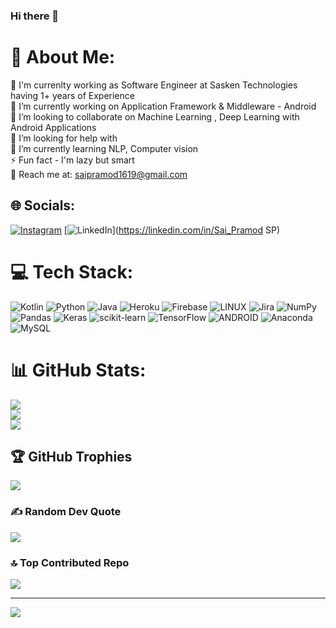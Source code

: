 ### Hi there 👋


# 💫 About Me:
🔭 I'm currenlty working as Software Engineer at Sasken Technologies having 1+ years of Experience<br>🔭 I’m currently working on Application Framework & Middleware - Android<br>👯 I’m looking to collaborate on Machine Learning , Deep Learning with Android Applications<br>🤝 I’m looking for help with<br>🌱 I’m currently learning NLP, Computer vision<br>⚡ Fun fact - I'm lazy but smart<br>🤝 Reach me at: saipramod1619@gmail.com


## 🌐 Socials:
[![Instagram](https://img.shields.io/badge/Instagram-%23E4405F.svg?logo=Instagram&logoColor=white)](https://instagram.com/sai_pramod_1916) [![LinkedIn](https://img.shields.io/badge/LinkedIn-%230077B5.svg?logo=linkedin&logoColor=white)](https://linkedin.com/in/Sai_Pramod SP) 

# 💻 Tech Stack:
![Kotlin](https://img.shields.io/badge/kotlin-%230095D5.svg?style=for-the-badge&logo=kotlin&logoColor=white) ![Python](https://img.shields.io/badge/python-3670A0?style=for-the-badge&logo=python&logoColor=ffdd54) ![Java](https://img.shields.io/badge/java-%23ED8B00.svg?style=for-the-badge&logo=java&logoColor=white) ![Heroku](https://img.shields.io/badge/heroku-%23430098.svg?style=for-the-badge&logo=heroku&logoColor=white) ![Firebase](https://img.shields.io/badge/firebase-%23039BE5.svg?style=for-the-badge&logo=firebase) ![LINUX](https://img.shields.io/badge/Linux-FCC624?style=for-the-badge&logo=linux&logoColor=black) ![Jira](https://img.shields.io/badge/jira-%230A0FFF.svg?style=for-the-badge&logo=jira&logoColor=white) ![NumPy](https://img.shields.io/badge/numpy-%23013243.svg?style=for-the-badge&logo=numpy&logoColor=white) ![Pandas](https://img.shields.io/badge/pandas-%23150458.svg?style=for-the-badge&logo=pandas&logoColor=white) ![Keras](https://img.shields.io/badge/Keras-%23D00000.svg?style=for-the-badge&logo=Keras&logoColor=white) ![scikit-learn](https://img.shields.io/badge/scikit--learn-%23F7931E.svg?style=for-the-badge&logo=scikit-learn&logoColor=white) ![TensorFlow](https://img.shields.io/badge/TensorFlow-%23FF6F00.svg?style=for-the-badge&logo=TensorFlow&logoColor=white) ![ANDROID](https://img.shields.io/badge/android-%2320232a.svg?style=for-the-badge&logo=android&logoColor=%a4c639) ![Anaconda](https://img.shields.io/badge/Anaconda-%2344A833.svg?style=for-the-badge&logo=anaconda&logoColor=white) ![MySQL](https://img.shields.io/badge/mysql-%2300f.svg?style=for-the-badge&logo=mysql&logoColor=white)
# 📊 GitHub Stats:
![](https://github-readme-stats.vercel.app/api?username=sai-pramod-sp&theme=shades-of-purple&hide_border=false&include_all_commits=false&count_private=false)<br/>
![](https://github-readme-streak-stats.herokuapp.com/?user=sai-pramod-sp&theme=shades-of-purple&hide_border=false)<br/>
![](https://github-readme-stats.vercel.app/api/top-langs/?username=sai-pramod-sp&theme=shades-of-purple&hide_border=false&include_all_commits=false&count_private=false&layout=compact)

## 🏆 GitHub Trophies
![](https://github-profile-trophy.vercel.app/?username=sai-pramod-sp&theme=radical&no-frame=false&no-bg=false&margin-w=4)

### ✍️ Random Dev Quote
![](https://quotes-github-readme.vercel.app/api?type=horizontal&theme=light)

### 🔝 Top Contributed Repo
![](https://github-contributor-stats.vercel.app/api?username=sai-pramod-sp&limit=5&theme=dark&combine_all_yearly_contributions=true)

---
[![](https://visitcount.itsvg.in/api?id=sai-pramod-sp&icon=0&color=0)](https://visitcount.itsvg.in)

<!-- Proudly created with GPRM ( https://gprm.itsvg.in ) -->
